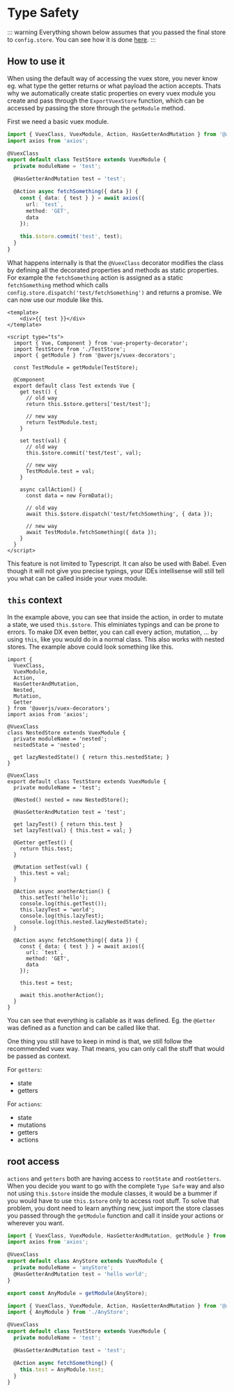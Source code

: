# Type Safety

::: warning
Everything shown below assumes that you passed the final store to `config.store`. You can see how it is done [here](/api/config/#store).
:::

## How to use it

When using the default way of accessing the vuex store, you never know eg. what type the getter returns or what payload the action accepts. Thats why we automatically create static properties on every vuex module you create and pass through the `ExportVuexStore` function, which can be accessed by passing the store through the `getModule` method.

First we need a basic vuex module.

```typescript
import { VuexClass, VuexModule, Action, HasGetterAndMutation } from '@averjs/vuex-decorators';
import axios from 'axios';

@VuexClass
export default class TestStore extends VuexModule {
  private moduleName = 'test';

  @HasGetterAndMutation test = 'test';

  @Action async fetchSomething({ data }) {
    const { data: { test } } = await axios({
      url: `test`,
      method: 'GET',
      data
    });

    this.$store.commit('test', test);
  }
}

```

What happens internally is that the `@VuexClass` decorator modifies the class by defining all the decorated properties and methods as static properties. For example the `fetchSomething` action is assigned as a static `fetchSomething` method which calls `config.store.dispatch('test/fetchSomething')` and returns a promise. We can now use our module like this.

```vue
<template>
    <div>{{ test }}</div>
</template>

<script type="ts">
  import { Vue, Component } from 'vue-property-decorator';
  import TestStore from './TestStore';
  import { getModule } from '@averjs/vuex-decorators';

  const TestModule = getModule(TestStore);

  @Component
  export default class Test extends Vue {
    get test() {
      // old way
      return this.$store.getters['test/test'];

      // new way
      return TestModule.test;
    }

    set test(val) {
      // old way
      this.$store.commit('test/test', val);

      // new way
      TestModule.test = val;
    }

    async callAction() {
      const data = new FormData();

      // old way
      await this.$store.dispatch('test/fetchSomething', { data });

      // new way
      await TestModule.fetchSomething({ data });
    }
  }
</script>
```

This feature is not limited to Typescript. It can also be used with Babel. Even though it will not give you precise typings, your IDEs intellisense will still tell you what can be called inside your vuex module.

## `this` context

In the example above, you can see that inside the action, in order to mutate a state, we used `this.$store`. This elminiates typings and can be prone to errors. To make DX even better, you can call every action, mutation, ... by using `this`, like you would do in a normal class. This also works with nested stores. The example above could look something like this.

```typescript{40,41,42,43,44,54,56}
import {
  VuexClass,
  VuexModule,
  Action,
  HasGetterAndMutation,
  Nested,
  Mutation,
  Getter
} from '@averjs/vuex-decorators';
import axios from 'axios';

@VuexClass
class NestedStore extends VuexModule {
  private moduleName = 'nested';
  nestedState = 'nested';

  get lazyNestedState() { return this.nestedState; }
}

@VuexClass
export default class TestStore extends VuexModule {
  private moduleName = 'test';

  @Nested() nested = new NestedStore();

  @HasGetterAndMutation test = 'test';

  get lazyTest() { return this.test }
  set lazyTest(val) { this.test = val; }

  @Getter getTest() {
    return this.test;
  }

  @Mutation setTest(val) {
    this.test = val;
  }

  @Action async anotherAction() {
    this.setTest('hello');
    console.log(this.getTest());
    this.lazyTest = 'world';
    console.log(this.lazyTest);
    console.log(this.nested.lazyNestedState);
  }

  @Action async fetchSomething({ data }) {
    const { data: { test } } = await axios({
      url: `test`,
      method: 'GET',
      data
    });

    this.test = test;

    await this.anotherAction();
  }
}
```

You can see that everything is callable as it was defined. Eg. the `@Getter` was defined as a function and can be called like that.

One thing you still have to keep in mind is that, we still follow the recommended vuex way. That means, you can only call the stuff that would be passed as context.

For `getters`:
- state
- getters

For `actions`:
- state
- mutations
- getters
- actions

## root access

`actions` and `getters` both are having access to `rootState` and `rootGetters`. When you decide you want to go with the complete `Type Safe` way and also not using `this.$store` inside the module classes, it would be a bummer if you would have to use `this.$store` only to access root stuff. To solve that problem, you dont need to learn anything new, just import the store classes you passed through the `getModule` function and call it inside your actions or wherever you want.

```typescript
import { VuexClass, VuexModule, HasGetterAndMutation, getModule } from '@averjs/vuex-decorators';
import axios from 'axios';

@VuexClass
export default class AnyStore extends VuexModule {
  private moduleName = 'anyStore';
  @HasGetterAndMutation test = 'hello world';
}

export const AnyModule = getModule(AnyStore);
```

```typescript
import { VuexClass, VuexModule, Action, HasGetterAndMutation } from '@averjs/vuex-decorators';
import { AnyModule } from './AnyStore';

@VuexClass
export default class TestStore extends VuexModule {
  private moduleName = 'test';

  @HasGetterAndMutation test = 'test';

  @Action async fetchSomething() {
    this.test = AnyModule.test;
  }
}
```
